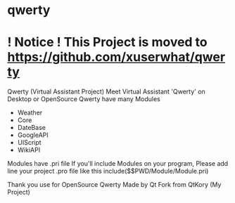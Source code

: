 # qwerty
# ! Notice ! This Project is moved to https://github.com/xuserwhat/qwerty

Qwerty (Virtual Assistant Project)
Meet Virtual Assistant 'Qwerty' on Desktop or OpenSource
Qwerty have many Modules
- Weather
- Core
- DateBase
- GoogleAPI
- UIScript
- WikiAPI

Modules have .pri file
If you'll include Modules on your program, Please add line your project .pro file
like this
include($$PWD/Module/Module.pri)

Thank you use for OpenSource Qwerty
Made by Qt
Fork from QtKory (My Project)
